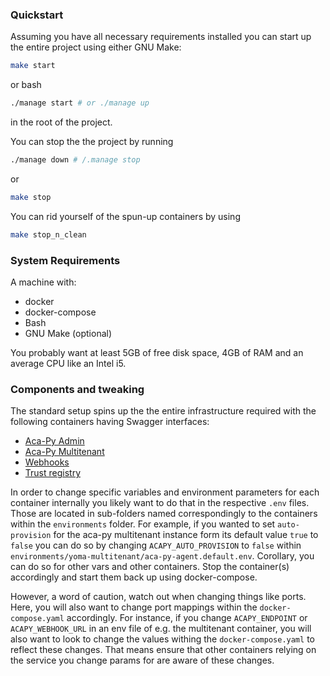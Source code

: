 ### Quickstart

Assuming you have all necessary requirements installed you can start up the entire project using either GNU Make:

```bash
make start
```

or bash

```bash
./manage start # or ./manage up
```

in the root of the project.

You can stop the the project by running

```bash
./manage down # /.manage stop
```

or

```bash
make stop
```

You can rid yourself of the spun-up containers by using

```bash
make stop_n_clean
```

### System Requirements

A machine with:

- docker
- docker-compose
- Bash
- GNU Make (optional)

You probably want at least 5GB of free disk space, 4GB of RAM and an average CPU like an Intel i5.

### Components and tweaking

The standard setup spins up the the entire infrastructure required with the following containers having Swagger interfaces:

- [Aca-Py Admin](http://localhost:8000/docs)
- [Aca-Py Multitenant](http://localhost:8000/docs)
- [Webhooks](http://localhost:3010/docs)
- [Trust registry](http://localhost:8001/docs)

In order to change specific variables and environment parameters for each container internally you likely want to do that in the respective `.env` files. Those are located in sub-folders named correspondingly to the containers within the `environments` folder. For example,
if you wanted to set `auto-provision` for the aca-py multitenant instance form its default value `true` to `false` you can do so by changing `ACAPY_AUTO_PROVISION` to `false` within `environments/yoma-multitenant/aca-py-agent.default.env`. Corollary, you can do so for other vars and other containers. Stop the container(s) accordingly and start them back up using docker-compose.

However, a word of caution, watch out when changing things like ports. Here, you will also want to change port mappings within the `docker-compose.yaml` accordingly. For instance, if you change `ACAPY_ENDPOINT` or `ACAPY_WEBHOOK_URL` in an env file of e.g. the multitenant container, you will also want to look to change the values withing the `docker-compose.yaml` to reflect these changes. That means ensure that other containers relying on the service you change params for are aware of these changes.
